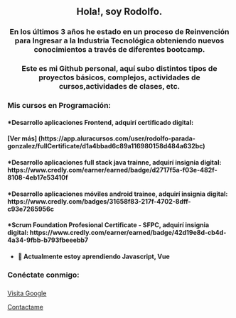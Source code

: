 <h2 align="center">Hola!, soy Rodolfo.</h1>
<h3 align="center">En los últimos 3 años he estado en un proceso de Reinvención para Ingresar a la Industria Tecnológica obteniendo nuevos conocimientos a través de diferentes bootcamp.</h3>

<h3 align="center">Este es mi Github personal,  aquí subo distintos tipos de proyectos básicos, complejos, actividades de cursos,actividades de clases, etc.</h3>

<h3 align="left">Mis cursos en Programación:</h3>

<h4>*Desarrollo aplicaciones Frontend, adquirí certificado digital:<h4>[Ver más] (https://app.aluracursos.com/user/rodolfo-parada-gonzalez/fullCertificate/d1a4bbad6c89a116980158d484a632bc)  
<h4>*Desarrollo aplicaciones full stack java trainne, adquirí insignia digital: https://www.credly.com/earner/earned/badge/d2717f5a-f03e-482f-8108-4eb17e53410f <h4> 
<h4>*Desarrollo aplicaciones móviles android trainee, adquirí insignia digital: https://www.credly.com/badges/31658f83-217f-4702-8dff-c93e7265956c <h4>
<h4>*Scrum Foundation Profesional Certificate - SFPC, adquirí insignia digital: https://www.credly.com/earner/earned/badge/42d19e8d-cb4d-4a34-9fbb-b793fbeeebb7<h4>

- 🌱 Actualmente estoy aprendiendo **Javascript**, **Vue**

<h3 align="left">Conéctate conmigo: </h3>

<h3 align="center"><a  align="center" href="https://www.linkedin.com/in/rodolfoparada/" alt="rodolfo" ></a></h3>
  
  [Visita Google](https://www.google.com)
  
  [Contactame](https://www.linkedin.com/in/rodolfoparada/)


